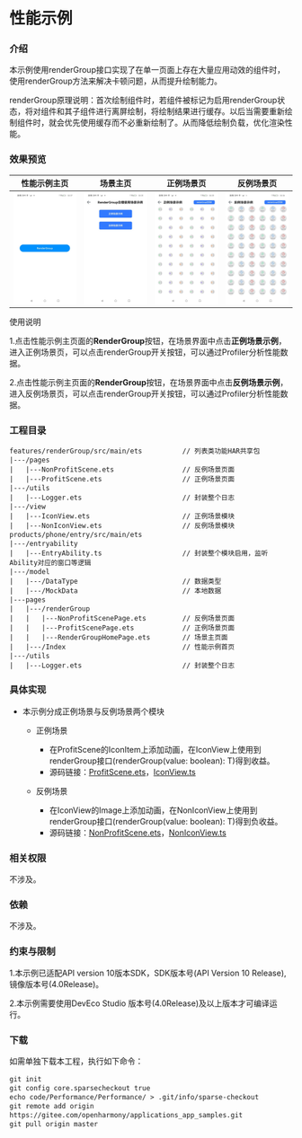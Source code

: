# 性能示例

### 介绍

本示例使用renderGroup接口实现了在单一页面上存在大量应用动效的组件时，使用renderGroup方法来解决卡顿问题，从而提升绘制能力。  

renderGroup原理说明：首次绘制组件时，若组件被标记为启用renderGroup状态，将对组件和其子组件进行离屏绘制，将绘制结果进行缓存。以后当需要重新绘制组件时，就会优先使用缓存而不必重新绘制了。从而降低绘制负载，优化渲染性能。

### 效果预览
| 性能示例主页                                    | 场景主页                                             | 正例场景页                                     | 反例场景页                                |
| ------------------------------------- |--------------------------------------------------| -------------------------------------- | ----------------------------------- |
| ![](screenshots/device/PerformanceHomePage.jpeg) | ![](screenshots/device/RenderGroupHomePage.jpeg) | ![](screenshots/device/ProfitScenePage.jpeg) | ![](screenshots/device/NonProfitScenePage.jpeg) |

使用说明  

1.点击性能示例主页面的**RenderGroup**按钮，在场景界面中点击**正例场景示例**，进入正例场景页，可以点击renderGroup开关按钮，可以通过Profiler分析性能数据。  

2.点击性能示例主页面的**RenderGroup**按钮，在场景界面中点击**反例场景示例**，进入反例场景页，可以点击renderGroup开关按钮，可以通过Profiler分析性能数据。

### 工程目录

```
features/renderGroup/src/main/ets          // 列表类功能HAR共享包
|---/pages    
|   |---NonProfitScene.ets                 // 反例场景页面            
|   |---ProfitScene.ets                    // 正例场景页面
|---/utils
|   |---Logger.ets                         // 封装整个日志
|---/view
|   |---IconView.ets                       // 正例场景模块
|   |---NonIconView.ets                    // 反例场景模块
products/phone/entry/src/main/ets
|---/entryability
|   |---EntryAbility.ts                    // 封装整个模块启用，监听Ability对应的窗口等逻辑
|---/model                                                               
|   |---/DataType                          // 数据类型
|   |---/MockData                          // 本地数据
|---pages 
|   |---/renderGroup
|   |   |---NonProfitScenePage.ets         // 反例场景页面
|   |   |---ProfitScenePage.ets            // 正例场景页面
|   |   |---RenderGroupHomePage.ets        // 场景主页面
|   |---/Index                             // 性能示例首页                              
|---/utils
|   |---Logger.ets                         // 封装整个日志

```

### 具体实现

* 本示例分成正例场景与反例场景两个模块  
  
  * 正例场景  
    
    * 在ProfitScene的IconItem上添加动画，在IconView上使用到renderGroup接口(renderGroup(value: boolean): T)得到收益。  
    * 源码链接：[ProfitScene.ets](feature/renderGroup/src/main/ets/pages/ProfitScene.ets)，[IconView.ts](renderGroup/src/main/ets/view/IconView.ets)
  
  * 反例场景  
    
    * 在IconView的Image上添加动画，在NonIconView上使用到renderGroup接口(renderGroup(value: boolean): T)得到负收益。  
    * 源码链接：[NonProfitScene.ets](renderGroup/src/main/ets/pages/NonProfitScene.ets)，[NonIconView.ts](renderGroup/src/main/ets/view/NonIconView.ets)  

### 相关权限

不涉及。  

### 依赖

不涉及。  

### 约束与限制

1.本示例已适配API version 10版本SDK，SDK版本号(API Version 10 Release),镜像版本号(4.0Release)。

2.本示例需要使用DevEco Studio 版本号(4.0Release)及以上版本才可编译运行。

### 下载

如需单独下载本工程，执行如下命令：  

```
git init  
git config core.sparsecheckout true  
echo code/Performance/Performance/ > .git/info/sparse-checkout  
git remote add origin https://gitee.com/openharmony/applications_app_samples.git  
git pull origin master  
```